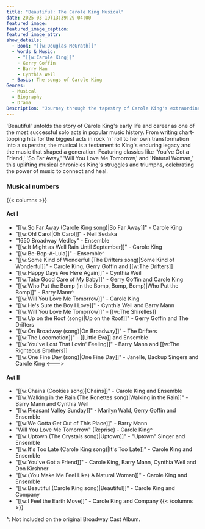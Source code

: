 ```yaml
---
title: "Beautiful: The Carole King Musical"
date: 2025-03-19T13:39:29-04:00
featured_image:
featured_image_caption: 
featured_image_attr:
show_details: 
  - Book: "[[w:Douglas McGrath]]"
  - Words & Music:
    - "[[w:Carole King]]"
    - Gerry Goffin
    - Barry Man
    - Cynthia Weil
  - Basis: The songs of Carole King
Genres:
  - Musical
  - Biography
  - Drama
Description: "Journey through the tapestry of Carole King's extraordinary rise to stardom, from talented teenager to celebrated songwriter and performer. 'Beautiful' tells the inspiring true story of King's remarkable journey, underscored by the soundtrack of a generation."
---
```

'Beautiful' unfolds the story of Carole King's early life and career as one of the most successful solo acts in popular music history. From writing chart-topping hits for the biggest acts in rock 'n' roll to her own transformation into a superstar, the musical is a testament to King's enduring legacy and the music that shaped a generation. Featuring classics like 'You've Got a Friend,' 'So Far Away,' 'Will You Love Me Tomorrow,' and 'Natural Woman,' this uplifting musical chronicles King's struggles and triumphs, celebrating the power of music to connect and heal.

### Musical numbers
{{< columns >}} 
#### Act I
- "[[w:So Far Away (Carole King song)|So Far Away]]" - Carole King
- "[[w:Oh! Carol|Oh Carol]]" - Neil Sedaka 
- "1650 Broadway Medley" - Ensemble
- "[[w:It Might as Well Rain Until September]]" - Carole King
- "[[w:Be-Bop-A-Lula]]" - Ensemble^
- "[[w:Some Kind of Wonderful (The Drifters song)|Some Kind of Wonderful]]" - Carole King, Gerry Goffin and [[w:The Drifters]]
- "[[w:Happy Days Are Here Again]]" - Cynthia Weil
- "[[w:Take Good Care of My Baby]]" - Gerry Goffin and Carole King
- "[[w:Who Put the Bomp (in the Bomp, Bomp, Bomp)|Who Put the Bomp]]" - Barry Mann^
- "[[w:Will You Love Me Tomorrow]]" - Carole King
- "[[w:He's Sure the Boy I Love]]" - Cynthia Weil and Barry Mann
- "[[w:Will You Love Me Tomorrow]]" - [[w:The Shirelles]]
- "[[w:Up on the Roof (song)|Up on the Roof]]" - Gerry Goffin and The Drifters 
- "[[w:On Broadway (song)|On Broadway]]" - The Drifters
- "[[w:The Locomotion]]" - [[Little Eva]] and Ensemble
- "[[w:You've Lost That Lovin' Feeling]]" - Barry Mann and [[w:The Righteous Brothers]]
- "[[w:One Fine Day (song)|One Fine Day]]" - Janelle, Backup Singers and Carole King
<--->
#### Act II
- "[[w:Chains (Cookies song)|Chains]]" - Carole King and Ensemble
- "[[w:Walking in the Rain (The Ronettes song)|Walking in the Rain]]" - Barry Mann and Cynthia Weil
- "[[w:Pleasant Valley Sunday]]" - Marilyn Wald, Gerry Goffin and Ensemble
- "[[w:We Gotta Get Out of This Place]]" - Barry Mann
- "Will You Love Me Tomorrow" (Reprise) - Carole King^
- "[[w:Uptown (The Crystals song)|Uptown]]" - "Uptown" Singer and Ensemble 
- "[[w:It's Too Late (Carole King song)|It's Too Late]]" - Carole King and Ensemble
- "[[w:You've Got a Friend]]" - Carole King, Barry Mann, Cynthia Weil and Don Kirshner
- "[[w:(You Make Me Feel Like) A Natural Woman]]" - Carole King and Ensemble
- "[[w:Beautiful (Carole King song)|Beautiful]]" - Carole King and Company
- "[[w:I Feel the Earth Move]]" - Carole King and Company
{{< /columns >}}

^: Not included on the original Broadway Cast Album.